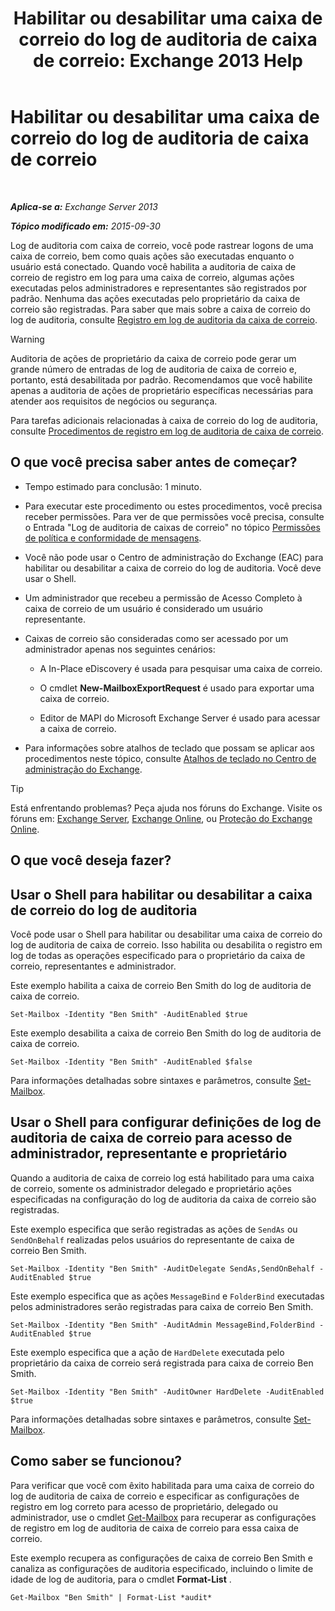 ﻿---
title: 'Habilitar ou desabilitar uma caixa de correio do log de auditoria de caixa de correio: Exchange 2013 Help'
TOCTitle: Habilitar ou desabilitar uma caixa de correio do log de auditoria de caixa de correio
ms:assetid: c4bbfd52-6196-49c7-8c31-777fbbee11f2
ms:mtpsurl: https://technet.microsoft.com/pt-br/library/Ff461937(v=EXCHG.150)
ms:contentKeyID: 50486600
ms.date: 05/22/2018
mtps_version: v=EXCHG.150
ms.translationtype: MT
---

# Habilitar ou desabilitar uma caixa de correio do log de auditoria de caixa de correio

 

_**Aplica-se a:** Exchange Server 2013_

_**Tópico modificado em:** 2015-09-30_

Log de auditoria com caixa de correio, você pode rastrear logons de uma caixa de correio, bem como quais ações são executadas enquanto o usuário está conectado. Quando você habilita a auditoria de caixa de correio de registro em log para uma caixa de correio, algumas ações executadas pelos administradores e representantes são registrados por padrão. Nenhuma das ações executadas pelo proprietário da caixa de correio são registradas. Para saber que mais sobre a caixa de correio do log de auditoria, consulte [Registro em log de auditoria da caixa de correio](mailbox-audit-logging-exchange-2013-help.md).


> [!WARNING]
> Auditoria de ações de proprietário da caixa de correio pode gerar um grande número de entradas de log de auditoria de caixa de correio e, portanto, está desabilitada por padrão. Recomendamos que você habilite apenas a auditoria de ações de proprietário específicas necessárias para atender aos requisitos de negócios ou segurança.



Para tarefas adicionais relacionadas à caixa de correio do log de auditoria, consulte [Procedimentos de registro em log de auditoria de caixa de correio](mailbox-audit-logging-procedures-exchange-2013-help.md).

## O que você precisa saber antes de começar?

  - Tempo estimado para conclusão: 1 minuto.

  - Para executar este procedimento ou estes procedimentos, você precisa receber permissões. Para ver de que permissões você precisa, consulte o Entrada "Log de auditoria de caixas de correio" no tópico [Permissões de política e conformidade de mensagens](messaging-policy-and-compliance-permissions-exchange-2013-help.md).

  - Você não pode usar o Centro de administração do Exchange (EAC) para habilitar ou desabilitar a caixa de correio do log de auditoria. Você deve usar o Shell.

  - Um administrador que recebeu a permissão de Acesso Completo à caixa de correio de um usuário é considerado um usuário representante.

  - Caixas de correio são consideradas como ser acessado por um administrador apenas nos seguintes cenários:
    
      - A In-Place eDiscovery é usada para pesquisar uma caixa de correio.
    
      - O cmdlet **New-MailboxExportRequest** é usado para exportar uma caixa de correio.
    
      - Editor de MAPI do Microsoft Exchange Server é usado para acessar a caixa de correio.

  - Para informações sobre atalhos de teclado que possam se aplicar aos procedimentos neste tópico, consulte [Atalhos de teclado no Centro de administração do Exchange](keyboard-shortcuts-in-the-exchange-admin-center-exchange-online-protection-help.md).


> [!TIP]
> Está enfrentando problemas? Peça ajuda nos fóruns do Exchange. Visite os fóruns em: <A href="https://go.microsoft.com/fwlink/p/?linkid=60612">Exchange Server</A>, <A href="https://go.microsoft.com/fwlink/p/?linkid=267542">Exchange Online</A>, ou <A href="https://go.microsoft.com/fwlink/p/?linkid=285351">Proteção do Exchange Online</A>.



## O que você deseja fazer?

## Usar o Shell para habilitar ou desabilitar a caixa de correio do log de auditoria

Você pode usar o Shell para habilitar ou desabilitar uma caixa de correio do log de auditoria de caixa de correio. Isso habilita ou desabilita o registro em log de todas as operações especificado para o proprietário da caixa de correio, representantes e administrador.

Este exemplo habilita a caixa de correio Ben Smith do log de auditoria de caixa de correio.

    Set-Mailbox -Identity "Ben Smith" -AuditEnabled $true

Este exemplo desabilita a caixa de correio Ben Smith do log de auditoria de caixa de correio.

    Set-Mailbox -Identity "Ben Smith" -AuditEnabled $false

Para informações detalhadas sobre sintaxes e parâmetros, consulte [Set-Mailbox](https://technet.microsoft.com/pt-br/library/bb123981\(v=exchg.150\)).

## Usar o Shell para configurar definições de log de auditoria de caixa de correio para acesso de administrador, representante e proprietário

Quando a auditoria de caixa de correio log está habilitado para uma caixa de correio, somente os administrador delegado e proprietário ações especificadas na configuração do log de auditoria da caixa de correio são registradas.

Este exemplo especifica que serão registradas as ações de `SendAs` ou `SendOnBehalf` realizadas pelos usuários do representante de caixa de correio Ben Smith.

    Set-Mailbox -Identity "Ben Smith" -AuditDelegate SendAs,SendOnBehalf -AuditEnabled $true

Este exemplo especifica que as ações `MessageBind` e `FolderBind` executadas pelos administradores serão registradas para caixa de correio Ben Smith.

    Set-Mailbox -Identity "Ben Smith" -AuditAdmin MessageBind,FolderBind -AuditEnabled $true

Este exemplo especifica que a ação de `HardDelete` executada pelo proprietário da caixa de correio será registrada para caixa de correio Ben Smith.

    Set-Mailbox -Identity "Ben Smith" -AuditOwner HardDelete -AuditEnabled $true

Para informações detalhadas sobre sintaxes e parâmetros, consulte [Set-Mailbox](https://technet.microsoft.com/pt-br/library/bb123981\(v=exchg.150\)).

## Como saber se funcionou?

Para verificar que você com êxito habilitada para uma caixa de correio do log de auditoria de caixa de correio e especificar as configurações de registro em log correto para acesso de proprietário, delegado ou administrador, use o cmdlet [Get-Mailbox](https://technet.microsoft.com/pt-br/library/bb123685\(v=exchg.150\)) para recuperar as configurações de registro em log de auditoria de caixa de correio para essa caixa de correio.

Este exemplo recupera as configurações de caixa de correio Ben Smith e canaliza as configurações de auditoria especificado, incluindo o limite de idade de log de auditoria, para o cmdlet **Format-List** .

    Get-Mailbox "Ben Smith" | Format-List *audit*

